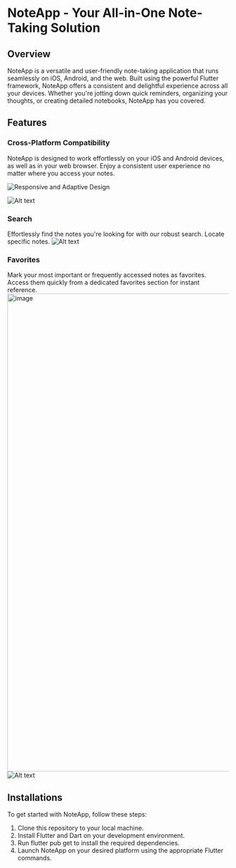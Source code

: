 # NoteApp - Your All-in-One Note-Taking Solution

## Overview
NoteApp is a versatile and user-friendly note-taking application that runs seamlessly on iOS, Android, and the web. Built using the powerful Flutter framework, NoteApp offers a consistent and delightful experience across all your devices. Whether you're jotting down quick reminders, organizing your thoughts, or creating detailed notebooks, NoteApp has you covered.

## Features

### Cross-Platform Compatibility
NoteApp is designed to work effortlessly on your iOS and Android devices, as well as in your web browser. Enjoy a consistent user experience no matter where you access your notes.

![Responsive and Adaptive Design](<Screenshot 2023-09-22 at 17.24.21.png>)

![Alt text](<Screenshot 2023-09-22 at 17.24.45.png>)

### Search
Effortlessly find the notes you're looking for with our robust search. Locate specific notes.
![Alt text](<Screenshot 2023-09-22 at 17.39.43.png>)

### Favorites
Mark your most important or frequently accessed notes as favorites. Access them quickly from a dedicated favorites section for instant reference.
<img width="1086" alt="image" src="Screenshot 2023-09-22 at 17.41.21.png">
![Alt text](<Screenshot 2023-09-22 at 17.41.21-1.png>)

## Installations
To get started with NoteApp, follow these steps:

1. Clone this repository to your local machine.
2. Install Flutter and Dart on your development environment.
3. Run flutter pub get to install the required dependencies.
4. Launch NoteApp on your desired platform using the appropriate Flutter commands.
